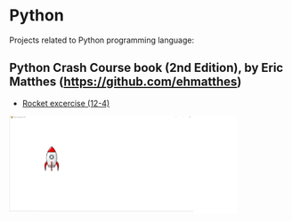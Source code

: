# Python
Projects related to Python programming language:
## Python Crash Course book (2nd Edition), by Eric Matthes (<a href="https://github.com/ehmatthes">https://github.com/ehmatthes</a>)
* <a href="https://github.com/luisc9/Python/tree/main/python-crash-course/rocket-exercise">Rocket excercise (12-4)</a>

![](./images/rocket-game-screenshot-small.png)

